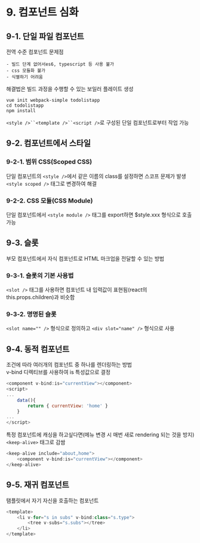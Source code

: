 # 9. 컴포넌트 심화

## 9-1. 단일 파일 컴포넌트

전역 수준 컴포넌트 문제점

    - 빌드 단계 없어서es6, typescript 등 사용 불가
    - css 모듈화 불가
    - 식별하기 어려움

해결법은 빌드 과정을 수행할 수 있는 보일러 플레이트 생성

    vue init webpack-simple todolistapp
    cd todolistapp
    npm install

`<style />``<template />``<script />`로 구성된 단일 컴포넌트로부터 작업 가능

## 9-2. 컴포넌트에서 스타일

### 9-2-1. 범위 CSS(Scoped CSS)

단일 컴포넌트의 `<style />`에서 같은 이름의 class를 설정하면 스코프 문제가 발생<br>
`<style scoped />` 태그로 변경하여 해결

### 9-2-2. CSS 모듈(CSS Module)

단일 컴포넌트에서 `<style module />` 태그를 export하면 $style.xxx 형식으로 호출 가능


## 9-3. 슬롯

부모 컴포넌트에서 자식 컴포넌트로 HTML 마크업을 전달할 수 있는 방법

### 9-3-1. 슬롯의 기본 사용법

`<slot />` 태그를 사용하면 컴포넌트 내 입력값이 표현됨(react의 this.props.children)과 비슷함

### 9-3-2. 명명된 슬롯

`<slot name="" />` 형식으로 정의하고 `<div slot="name" />` 형식으로 사용


## 9-4. 동적 컴포넌트

조건에 따라 여러개의 컴포넌트 중 하나를 렌더링하는 방법<br>
v-bind 디렉티브를 사용하여 is 특성값으로 결정

```javascript
<component v-bind:is="currentView"></component>
<script>
...
    data(){
        return { currentView: 'home' }
    }
...
</script>
```

특정 컴포넌트에 캐싱을 하고싶다면(메뉴 변경 시 매번 새로 rendering 되는 것을 방지) `<keep-alive>` 태그로 감쌈
```javascript
<keep-alive include="about,home">
    <component v-bind:is="currentView"></component>
</keep-alive>
```


## 9-5. 재귀 컴포넌트

탬플릿에서 자기 자신을 호출하는 컴포넌트

```javascript
<template>
    <li v-for="s in subs" v-bind:class="s.type">
        <tree v-subs="s.subs"></tree>
    </li>
</template>
```


